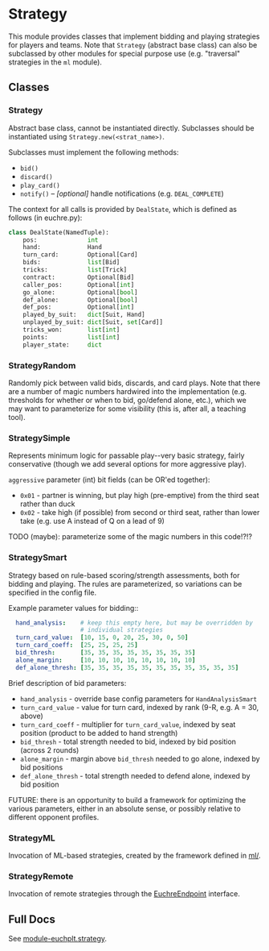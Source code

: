 # Strategy

This module provides classes that implement bidding and playing strategies for players
and teams.  Note that `Strategy` (abstract base class) can also be subclassed by other
modules for special purpose use (e.g. "traversal" strategies in the `ml` module).

## Classes

### Strategy

Abstract base class, cannot be instantiated directly.  Subclasses should be instantiated
using `Strategy.new(<strat_name>)`.

Subclasses must implement the following methods:

- `bid()`
- `discard()`
- `play_card()`
- `notify()` – *\[optional]* handle notifications (e.g. `DEAL_COMPLETE`)

The context for all calls is provided by `DealState`, which is defined as follows (in
euchre.py):

```python
class DealState(NamedTuple):
    pos:              int
    hand:             Hand
    turn_card:        Optional[Card]
    bids:             list[Bid]
    tricks:           list[Trick]
    contract:         Optional[Bid]
    caller_pos:       Optional[int]
    go_alone:         Optional[bool]
    def_alone:        Optional[bool]
    def_pos:          Optional[int]
    played_by_suit:   dict[Suit, Hand]
    unplayed_by_suit: dict[Suit, set[Card]]
    tricks_won:       list[int]
    points:           list[int]
    player_state:     dict
```

### StrategyRandom

Randomly pick between valid bids, discards, and card plays.  Note that there are a
number of magic numbers hardwired into the implementation (e.g. thresholds for whether
or when to bid, go/defend alone, etc.), which we may want to parameterize for some
visibility (this is, after all, a teaching tool).

### StrategySimple

Represents minimum logic for passable play--very basic strategy, fairly
conservative (though we add several options for more aggressive play).

`aggressive` parameter (int) bit fields (can be OR'ed together):

- `0x01` - partner is winning, but play high (pre-emptive) from the third seat rather than
  duck
- `0x02` - take high (if possible) from second or third seat, rather than lower take
  (e.g. use A instead of Q on a lead of 9)

TODO (maybe): parameterize some of the magic numbers in this code!?!?

### StrategySmart

Strategy based on rule-based scoring/strength assessments, both for bidding and
playing.  The rules are parameterized, so variations can be specified in the config
file.

Example parameter values for bidding::

```yaml
  hand_analysis:    # keep this empty here, but may be overridden by
                    # individual strategies
  turn_card_value:  [10, 15, 0, 20, 25, 30, 0, 50]
  turn_card_coeff:  [25, 25, 25, 25]
  bid_thresh:       [35, 35, 35, 35, 35, 35, 35, 35]
  alone_margin:     [10, 10, 10, 10, 10, 10, 10, 10]
  def_alone_thresh: [35, 35, 35, 35, 35, 35, 35, 35, 35, 35, 35]
```

Brief description of bid parameters:

- `hand_analysis` - override base config parameters for `HandAnalysisSmart`
- `turn_card_value` - value for turn card, indexed by rank (9-R, e.g. A = 30, above)
- `turn_card_coeff` - multiplier for `turn_card_value`, indexed by seat position
  (product to be added to hand strength)
- `bid_thresh` - total strength needed to bid, indexed by bid position (across 2
  rounds)
- `alone_margin` - margin above `bid_thresh` needed to go alone, indexed by bid
  positions
- `def_alone_thresh` - total strength needed to defend alone, indexed by bid
  position

FUTURE: there is an opportunity to build a framework for optimizing the various
parameters, either in an absolute sense, or possibly relative to different opponent
profiles.

### StrategyML

Invocation of ML-based strategies, created by the framework defined in [ml/](../../ml).

### StrategyRemote

Invocation of remote strategies through the
[EuchreEndpoint](https://github.com/crashka/EuchreEndpoint) interface.

## Full Docs

See [module-euchplt.strategy](https://crashka.github.io/euchre-plt/_build/html/euchplt.html#module-euchplt.strategy).
